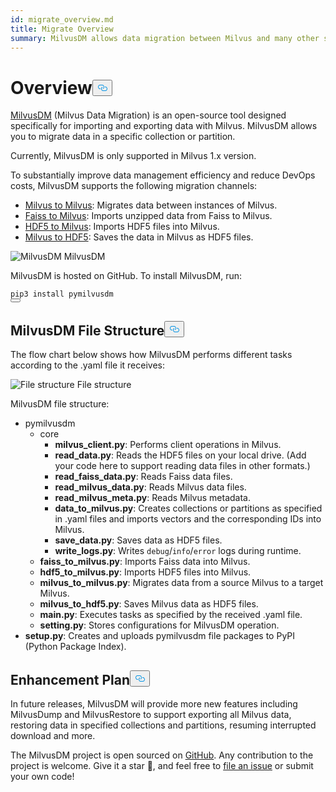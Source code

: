 ```yaml
---
id: migrate_overview.md
title: Migrate Overview
summary: MilvusDM allows data migration between Milvus and many other sources of data.
---
```

<h1 id="Overview" class="common-anchor-header">Overview<button data-href="#Overview" class="anchor-icon" translate="no">
      <svg translate="no"
        aria-hidden="true"
        focusable="false"
        height="20"
        version="1.1"
        viewBox="0 0 16 16"
        width="16"
      >
        <path
          fill="#0092E4"
          fill-rule="evenodd"
          d="M4 9h1v1H4c-1.5 0-3-1.69-3-3.5S2.55 3 4 3h4c1.45 0 3 1.69 3 3.5 0 1.41-.91 2.72-2 3.25V8.59c.58-.45 1-1.27 1-2.09C10 5.22 8.98 4 8 4H4c-.98 0-2 1.22-2 2.5S3 9 4 9zm9-3h-1v1h1c1 0 2 1.22 2 2.5S13.98 12 13 12H9c-.98 0-2-1.22-2-2.5 0-.83.42-1.64 1-2.09V6.25c-1.09.53-2 1.84-2 3.25C6 11.31 7.55 13 9 13h4c1.45 0 3-1.69 3-3.5S14.5 6 13 6z"
        ></path>
      </svg>
    </button></h1><p><a href="https://github.com/milvus-io/milvus-tools">MilvusDM</a> (Milvus Data Migration) is an open-source tool designed specifically for importing and exporting data with Milvus. MilvusDM allows you to migrate data in a specific collection or partition.</p>
<div class="alert note">
Currently, MilvusDM is only supported in Milvus 1.x version.
</div>
<p>To substantially improve data management efficiency and reduce DevOps costs, MilvusDM supports the following migration channels:</p>
<ul>
<li><a href="/docs/ja/m2m.md">Milvus to Milvus</a>: Migrates data between instances of Milvus.</li>
<li><a href="/docs/ja/f2m.md">Faiss to Milvus</a>: Imports unzipped data from Faiss to Milvus.</li>
<li><a href="/docs/ja/h2m.md">HDF5 to Milvus</a>: Imports HDF5 files into Milvus.</li>
<li><a href="/docs/ja/m2h.md">Milvus to HDF5</a>: Saves the data in Milvus as HDF5 files.</li>
</ul>
<p>
  <span class="img-wrapper">
    <img translate="no" src="/docs/v2.2.x/assets/milvusdm.jpeg" alt="MilvusDM" class="doc-image" id="milvusdm" />
    <span>MilvusDM</span>
  </span>
</p>
<p>MilvusDM is hosted on GitHub. To install MilvusDM, run:</p>
<pre><code translate="no">pip3 install pymilvusdm
<button class="copy-code-btn"></button></code></pre>
<h2 id="MilvusDM-File-Structure" class="common-anchor-header">MilvusDM File Structure<button data-href="#MilvusDM-File-Structure" class="anchor-icon" translate="no">
      <svg translate="no"
        aria-hidden="true"
        focusable="false"
        height="20"
        version="1.1"
        viewBox="0 0 16 16"
        width="16"
      >
        <path
          fill="#0092E4"
          fill-rule="evenodd"
          d="M4 9h1v1H4c-1.5 0-3-1.69-3-3.5S2.55 3 4 3h4c1.45 0 3 1.69 3 3.5 0 1.41-.91 2.72-2 3.25V8.59c.58-.45 1-1.27 1-2.09C10 5.22 8.98 4 8 4H4c-.98 0-2 1.22-2 2.5S3 9 4 9zm9-3h-1v1h1c1 0 2 1.22 2 2.5S13.98 12 13 12H9c-.98 0-2-1.22-2-2.5 0-.83.42-1.64 1-2.09V6.25c-1.09.53-2 1.84-2 3.25C6 11.31 7.55 13 9 13h4c1.45 0 3-1.69 3-3.5S14.5 6 13 6z"
        ></path>
      </svg>
    </button></h2><p>The flow chart below shows how MilvusDM performs different tasks according to the .yaml file it receives:</p>
<p>
  <span class="img-wrapper">
    <img translate="no" src="/docs/v2.2.x/assets/file_structure.png" alt="File structure" class="doc-image" id="file-structure" />
    <span>File structure</span>
  </span>
</p>
<p>MilvusDM file structure:</p>
<ul>
<li>pymilvusdm
<ul>
<li>core
<ul>
<li><strong>milvus_client.py</strong>: Performs client operations in Milvus.</li>
<li><strong>read_data.py</strong>: Reads the HDF5 files on your local drive. (Add your code here to support reading data files in other formats.)</li>
<li><strong>read_faiss_data.py</strong>: Reads Faiss data files.</li>
<li><strong>read_milvus_data.py</strong>: Reads Milvus data files.</li>
<li><strong>read_milvus_meta.py</strong>: Reads Milvus metadata.</li>
<li><strong>data_to_milvus.py</strong>: Creates collections or partitions as specified in .yaml files and imports vectors and the corresponding IDs into Milvus.</li>
<li><strong>save_data.py</strong>: Saves data as HDF5 files.</li>
<li><strong>write_logs.py</strong>: Writes <code translate="no">debug</code>/<code translate="no">info</code>/<code translate="no">error</code> logs during runtime.</li>
</ul></li>
<li><strong>faiss_to_milvus.py</strong>: Imports Faiss data into Milvus.</li>
<li><strong>hdf5_to_milvus.py</strong>: Imports HDF5 files into Milvus.</li>
<li><strong>milvus_to_milvus.py</strong>: Migrates data from a source Milvus to a target Milvus.</li>
<li><strong>milvus_to_hdf5.py</strong>: Saves Milvus data as HDF5 files.</li>
<li><strong>main.py</strong>: Executes tasks as specified by the received .yaml file.</li>
<li><strong>setting.py</strong>: Stores configurations for MilvusDM operation.</li>
</ul></li>
<li><strong>setup.py</strong>: Creates and uploads pymilvusdm file packages to PyPI (Python Package Index).</li>
</ul>
<h2 id="Enhancement-Plan" class="common-anchor-header">Enhancement Plan<button data-href="#Enhancement-Plan" class="anchor-icon" translate="no">
      <svg translate="no"
        aria-hidden="true"
        focusable="false"
        height="20"
        version="1.1"
        viewBox="0 0 16 16"
        width="16"
      >
        <path
          fill="#0092E4"
          fill-rule="evenodd"
          d="M4 9h1v1H4c-1.5 0-3-1.69-3-3.5S2.55 3 4 3h4c1.45 0 3 1.69 3 3.5 0 1.41-.91 2.72-2 3.25V8.59c.58-.45 1-1.27 1-2.09C10 5.22 8.98 4 8 4H4c-.98 0-2 1.22-2 2.5S3 9 4 9zm9-3h-1v1h1c1 0 2 1.22 2 2.5S13.98 12 13 12H9c-.98 0-2-1.22-2-2.5 0-.83.42-1.64 1-2.09V6.25c-1.09.53-2 1.84-2 3.25C6 11.31 7.55 13 9 13h4c1.45 0 3-1.69 3-3.5S14.5 6 13 6z"
        ></path>
      </svg>
    </button></h2><p>In future releases, MilvusDM will provide more new features including MilvusDump and MilvusRestore to support exporting all Milvus data, restoring data in specified collections and partitions, resuming interrupted download and more.</p>
<div class="alert note">
The MilvusDM project is open sourced on <a href="https://github.com/milvus-io/milvus-tools">GitHub</a>. Any contribution to the project is welcome. Give it a star 🌟, and feel free to <a href="https://github.com/milvus-io/milvus-tools/issues">file an issue</a> or submit your own code! 
</div>
